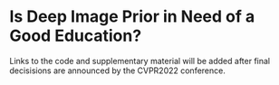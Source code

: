 # Is Deep Image Prior in Need of a Good Education?

Links to the code and supplementary material will be added after final decisisions are announced by the CVPR2022 conference.
